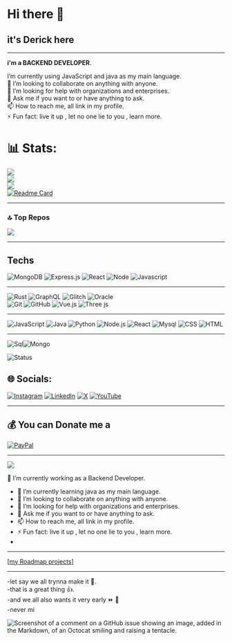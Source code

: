 

# Hi there 👋

 
## it's Derick here



---


**i'm a BACKEND DEVELOPER**.

I’m currently using JavaScript and java as my main language.<br>👯 I’m looking to collaborate on anything with anyone.<br>🤔 I’m looking for help with organizations and enterprises.<br>💬 Ask me if you want to or have anything to ask.<br>📫 How to reach me, all link in my profile.<br>⚡ Fun fact: live it up , let no one lie to you , learn more.  

# 📊 Stats:
![](https://github-readme-stats.vercel.app/api?username=Derick-Obeng&show_icon=treu&theme=material-palenight&hide_border=false&include_all_commits=false&count_private=false)<br/>
![](https://github-readme-streak-stats.herokuapp.com/?user=Derick-Obeng&theme=material-palenight&hide_border=false)<br/>
![](https://github-readme-stats.vercel.app/api/top-langs/?username=Derick-Obeng&theme=material-palenight&hide_border=false&include_all_commits=false&count_private=false&layout=compact)<br/>
[![Readme Card](https://github-readme-stats.vercel.app/api/pin/?username=Derick-Obeng&them=materail-palenight&repo=github-readme-stats)](https://github.com/Derick-Obeng/github-readme-stats)


---
### 🔝 Top Repos
![](https://github-contributor-stats.vercel.app/api?username=Derick-Obeng&limit=5&theme=material-palenight&combine_all_yearly_contributions=true)

--- 
## Techs
![MongoDB](https://img.shields.io/badge/MongoDB-%2347A248?style=for-the-badge&logo=mongodb&logoColor=white)
![Express.js](https://img.shields.io/badge/Express.js-%23404d59?style=for-the-badge&logo=express&logoColor=white)
![React](https://img.shields.io/badge/React-blue?style=for-the-badge&logo=react&logoColor=whiteblue)
![Node](https://img.shields.io/badge/Node.js-%23A8B9CC?style=for-the-badge&logo=node.js&logoColor=white)
![Javascript](https://img.shields.io/badge/Javascript-yellow?style=for-the-badge&logo=javascript&logoColor=black)

---

![Rust](https://img.shields.io/badge/rust-%23000000.svg?style=for-the-badge&logo=rust&logoColor=white) ![GraphQL](https://img.shields.io/badge/-GraphQL-E10098?style=for-the-badge&logo=graphql&logoColor=white) ![Glitch](https://img.shields.io/badge/glitch-%233333FF.svg?style=for-the-badge&logo=glitch&logoColor=white) ![Oracle](https://img.shields.io/badge/Oracle-F80000?style=for-the-badge&logo=oracle&logoColor=white)  
![Git](https://img.shields.io/badge/git-%23F05033.svg?style=for-the-badge&logo=git&logoColor=white) ![GitHub](https://img.shields.io/badge/github-%23121011.svg?style=for-the-badge&logo=github&logoColor=white) ![Vue.js](https://img.shields.io/badge/vue.js-%2335495e.svg?style=for-the-badge&logo=vuedotjs&logoColor=%234FC08D) ![Three js](https://img.shields.io/badge/threejs-black?style=for-the-badge&logo=three.js&logoColor=white)

---

![JavaScript](https://img.shields.io/badge/JavaScript-yellow?logo=javascript&logoColor=white&style=flat-square)
![Java](https://img.shields.io/badge/Java-white0orange?logo=openjdk&logoColor=white&style=flat-square)
![Python](https://img.shields.io/badge/Python-blue?logo=python&logoColor=white&style=flat-square)
![Node.js](https://img.shields.io/badge/Node.js-green?logo=node.js&logoColor=white&style=flat-square)
![React](https://img.shields.io/badge/React-blue?logo=react&logocolor=white&style=flat-square)
![Mysql](https://img.shields.io/badge/MySQL-fiineblue?logo=mysql&logoColor=black&style=flat-square)
![CSS](https://img.shields.io/badge/CSS-orange?logo=css3&logoColor=white&style=flat-square)
![HTML](https://img.shields.io/badge/HTML-blue?logo=html5&logoColor=orange&style=flat-square)

---

![Sql](https://img.shields.io/badge/SQL-yellow?logo=sql&logoColor=blue&style=flat-square)![Mongo](https://img.shields.io/badge/Mongo-green?logo=mongo&logoColor=white&style=flat-square)





![Status](https://img.shields.io/badge/status-active-brightgreen?java&logoColor=white&style=flat-square
)

## 🌐 Socials:
[![Instagram](https://img.shields.io/badge/Instagram-%23E4405F.svg?logo=Instagram&logoColor=white&style=flat-square)](https://instagram.com/do.a_doa) [![LinkedIn](https://img.shields.io/badge/LinkedIn-%230077B5.svg?logo=linkedin&logoColor=white)](https://linkedin.com/in/DerrickObeng&style=flat-square) [![X](https://img.shields.io/badge/X-black.svg?logo=X&logoColor=white)](https://x.com/@22_Samuel_TS&style=flat-square) [![YouTube](https://img.shields.io/badge/YouTube-%23FF0000.svg?logo=YouTube&logoColor=white)](https://youtube.com/@Derrobe&style=flat-square) 


---
  ## 💰 You can Donate me a 
  [![PayPal](https://img.shields.io/badge/PayPal-00457C?style=for-the-badge&logo=paypal&logoColor=white)](https://paypal.me/Support)







---
[![](https://visitcount.itsvg.in/api?id=Derick-Obeng&icon=0&color=0)](https://visitcount.itsvg.in)

 

  
<!-- Proudly created with GPRM ( https://gprm.itsvg.in ) -->

<!--
**Derick-Obeng/Derick-Obeng** is a ✨ _special_ ✨ repository because its `README.md` (this file) appears on your GitHub profile.

Here are some ideas to get you started:


- 🔭 I’m currently working on ...
- 🌱 I’m currently learning ...
- 👯 I’m looking to collaborate on ...
- 🤔 I’m looking for help with ...
- 💬 Ask me about ...
- 📫 How to reach me: ...
- 😄 Pronouns: ...
- ⚡ Fun fact: ...
-->
🔭 I’m currently working as a Backend Developer.
- 🌱 I’m currently learning java as my main language.
- 👯 I’m looking to collaborate on anything with anyone.
- 🤔 I’m looking for help with organizations and enterprises.
- 💬 Ask me if you want to or have anything to ask.
- 📫 How to reach me, all link in my profile.
- ⚡ Fun fact: live it up , let no one lie to you , learn more.
- 



----

[[my Roadmap projects](https://roadmap.sh/projects/github-user-activity/solutions?u=669f90b5da00e39c49d629ff)]

----



-let say we all trynna make it 🥇.  
-that is a great thing 👍.  
-and we all also wants it very early ⏩ 🚤  
-never mi

![Screenshot of a comment on a GitHub issue showing an image, added in the Markdown, of an Octocat smiling and raising a tentacle.](https://avatars0.githubusercontent.com/u/14798731?s=1000&v=10&backgroundColor=black)

